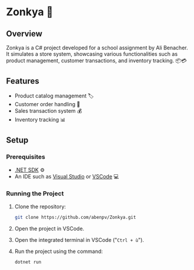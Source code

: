 # Zonkya 🛒

## Overview
Zonkya is a C# project developed for a school assignment by Ali Benacher. It simulates a store system, showcasing various functionalities such as product management, customer transactions, and inventory tracking. 📦💳

## Features
- Product catalog management 🏷️
- Customer order handling 🧾
- Sales transaction system 💰
- Inventory tracking 📊

## Setup

### Prerequisites
- [.NET SDK](https://dotnet.microsoft.com/download) ⚙️
- An IDE such as [Visual Studio](https://visualstudio.microsoft.com/) or [VSCode](https://code.visualstudio.com/) 💻

### Running the Project
1. Clone the repository:
    ```bash
    git clone https://github.com/abenpv/Zonkya.git
    ```

2. Open the project in VSCode.

3. Open the integrated terminal in VSCode ("`Ctrl + ù`").

4. Run the project using the command:
    ```bash
    dotnet run
    ```
